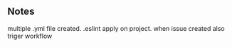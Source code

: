 ## Notes

multiple .yml file created. .eslint apply on project.
when issue created also triger workflow